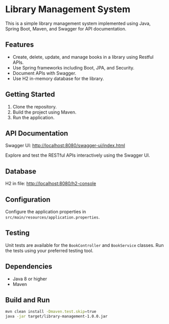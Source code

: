 # Library Management System

This is a simple library management system implemented using Java, Spring Boot, Maven, and Swagger for API documentation.

## Features

- Create, delete, update, and manage books in a library using Restful APIs.
- Use Spring frameworks including Boot, JPA, and Security.
- Document APIs with Swagger.
- Use H2 in-memory database for the library.

## Getting Started

1. Clone the repository.
2. Build the project using Maven.
3. Run the application.

## API Documentation

Swagger UI: [http://localhost:8080/swagger-ui/index.html](http://localhost:8080/swagger-ui/index.html)

Explore and test the RESTful APIs interactively using the Swagger UI.

## Database
H2 in file: [http://localhost:8080/h2-console](http://localhost:8080/h2-console)

## Configuration

Configure the application properties in `src/main/resources/application.properties`.

## Testing

Unit tests are available for the `BookController` and `BookService` classes. Run the tests using your preferred testing tool.

## Dependencies

- Java 8 or higher
- Maven

## Build and Run

```bash
mvn clean install -Dmaven.test.skip=true
java -jar target/library-management-1.0.0.jar
